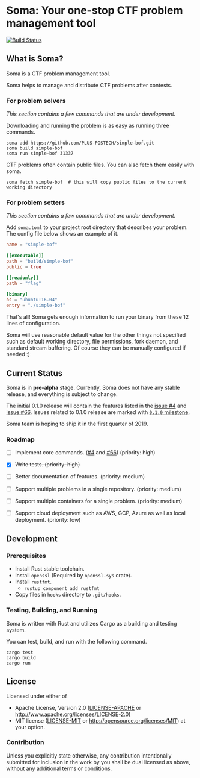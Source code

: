 # Soma: Your one-stop CTF problem management tool

[![Build Status](https://dev.azure.com/plus-postech/soma/_apis/build/status/PLUS-POSTECH.soma?branchName=master)](https://dev.azure.com/plus-postech/soma/_build/latest?definitionId=1?branchName=master)

## What is Soma?

Soma is a CTF problem management tool.

Soma helps to manage and distribute CTF problems after contests.

### For problem solvers

*This section contains a few commands that are under development.*

Downloading and running the problem is as easy as running three commands.

```
soma add https://github.com/PLUS-POSTECH/simple-bof.git
soma build simple-bof
soma run simple-bof 31337
```

CTF problems often contain public files. You can also fetch them easily with soma.

```
soma fetch simple-bof  # this will copy public files to the current working directory
```

### For problem setters

*This section contains a few commands that are under development.*

Add `soma.toml` to your project root directory that describes your problem.
The config file below shows an example of it.

```toml
name = "simple-bof"

[[executable]]
path = "build/simple-bof"
public = true

[[readonly]]
path = "flag"

[binary]
os = "ubuntu:16.04"
entry = "./simple-bof"
```

That's all! Soma gets enough information to run your binary from these 12 lines of configuration.

Soma will use reasonable default value for the other things not specified such as
default working directory, file permissions, fork daemon, and standard stream buffering.
Of course they can be manually configured if needed :)

## Current Status

Soma is in **pre-alpha** stage. Currently, Soma does not have any stable release, and everything is subject to change.

The initial 0.1.0 release will contain the features listed in the [issue #4] and [issue #66].
Issues related to 0.1.0 release are marked with [`0.1.0` milestone].

Soma team is hoping to ship it in the first quarter of 2019.

### Roadmap

- [ ] Implement core commands. ([#4][issue #4] and [#66][issue #66]) (priority: high)
- [x] ~~Write tests. (priority: high)~~
- [ ] Better documentation of features. (priority: medium)
- [ ] Support multiple problems in a single repository. (priority: medium)
- [ ] Support multiple containers for a single problem. (priority: medium)
- [ ] Support cloud deployment such as AWS, GCP, Azure as well as local deployment. (priority: low)


## Development

### Prerequisites

* Install Rust stable toolchain.
* Install `openssl` (Required by `openssl-sys` crate).
* Install `rustfmt`.
    * `rustup component add rustfmt`
* Copy files in `hooks` directory to `.git/hooks`.

### Testing, Building, and Running

Soma is written with Rust and utilizes Cargo as a building and testing system.

You can test, build, and run with the following command.

```
cargo test
cargo build
cargo run
```


## License

Licensed under either of
- Apache License, Version 2.0 ([LICENSE-APACHE](LICENSE-APACHE) or http://www.apache.org/licenses/LICENSE-2.0)
- MIT license ([LICENSE-MIT](LICENSE-MIT) or http://opensource.org/licenses/MIT)
at your option.


### Contribution

Unless you explicitly state otherwise, any contribution intentionally submitted for inclusion in the work by you shall be dual licensed as above, without any additional terms or conditions.


[issue #4]: https://github.com/PLUS-POSTECH/soma/issues/4
[issue #66]: https://github.com/PLUS-POSTECH/soma/issues/66
[`0.1.0` milestone]: https://github.com/PLUS-POSTECH/soma/milestone/1
